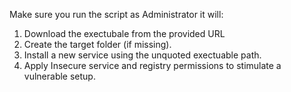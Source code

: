 Make sure you run the script as Administrator it will:
1. Download the exectubale from the provided URL
2. Create the target folder (if missing).
3. Install a new service using the unquoted exectuable path.
4. Apply Insecure service and registry permissions to stimulate a vulnerable setup.
